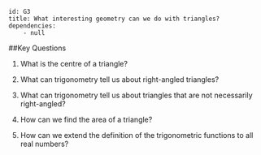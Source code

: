 ````
id: G3
title: What interesting geometry can we do with triangles?
dependencies: 
    - null
````
##Key Questions

1. What is the centre of a triangle?

1. What can trigonometry tell us about right-angled triangles?

1. What can trigonometry tell us about triangles that are not necessarily right-angled?

1. How can we find the area of a triangle?

1. How can we extend the definition of the trigonometric functions to all real numbers?
